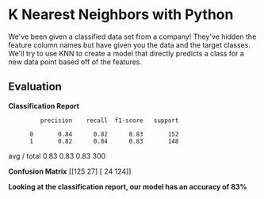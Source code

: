 # K Nearest Neighbors with Python

We've been given a classified data set from a company! They've hidden the feature column names but have given you the data and the target classes. 
We'll try to use KNN to create a model that directly predicts a class for a new data point based off of the features.


## Evaluation

**Classification Report**
             
			 precision    recall  f1-score   support

          0       0.84      0.82      0.83       152
          1       0.82      0.84      0.83       148
avg / total       0.83      0.83      0.83       300

**Confusion Matrix**
[[125  27]
 [ 24 124]]

       
**Looking at the classification report, our model has an accuracy of 83%**